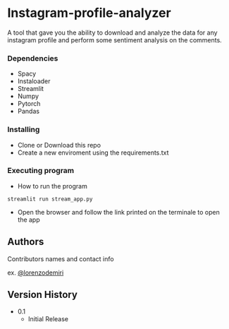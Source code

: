 # Instagram-profile-analyzer
A tool that gave you the ability to download and analyze the data for any instagram profile and perform some sentiment analysis on the comments.


### Dependencies

* Spacy
* Instaloader
* Streamlit
* Numpy
* Pytorch
* Pandas
### Installing

* Clone or Download this repo
* Create a new enviroment using the requirements.txt

### Executing program

* How to run the program

```
streamlit run stream_app.py
```
* Open the browser and follow the link printed on the terminale to open the app
## Authors

Contributors names and contact info
  
ex. [@lorenzodemiri](https://github.com/lorenzodemiri)

## Version History

* 0.1
    * Initial Release
